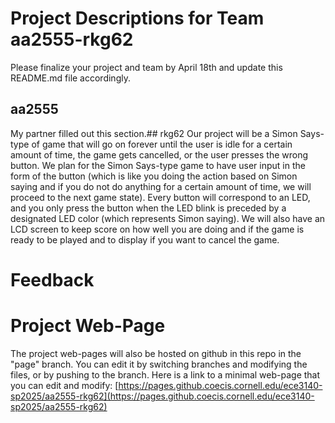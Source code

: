 # Project Descriptions for Team aa2555-rkg62

Please finalize your project and team by April 18th and update this README.md file accordingly.

## aa2555
My partner filled out this section.## rkg62
Our project will be a Simon Says-type of game that will go on forever until the user is idle for a certain amount of time, the game gets cancelled, or the user presses the wrong button. We plan for the Simon Says-type game to have user input in the form of the button (which is like you doing the action based on Simon saying and if you do not do anything for a certain amount of time, we will proceed to the next game state). Every button will correspond to an LED, and you only press the button when the LED blink is preceded by a designated LED color (which represents Simon saying). We will also have an LCD screen to keep score on how well you are doing and if the game is ready to be played and to display if you want to cancel the game. 
# Feedback

# Project Web-Page

The project web-pages will also be hosted on github in this repo in the "page" branch. You can edit it by switching branches and modifying the files, or by pushing to the branch. Here is a link to a minimal web-page that you can edit and modify: [https://pages.github.coecis.cornell.edu/ece3140-sp2025/aa2555-rkg62](https://pages.github.coecis.cornell.edu/ece3140-sp2025/aa2555-rkg62)
